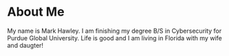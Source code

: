 # About Me
My name is Mark Hawley. I am finishing my degree B/S in Cybersecurity for Purdue Global University.
Life is good and I am living in Florida with my wife and daugter!

